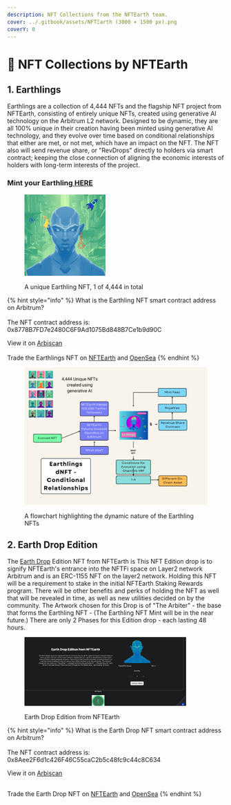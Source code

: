 ```yaml
---
description: NFT Collections from the NFTEarth team.
cover: ../.gitbook/assets/NFTΞarth (3000 × 1500 px).png
coverY: 0
---
```


# 🎨 NFT Collections by NFTEarth

## 1. Earthlings

Earthlings are a collection of 4,444 NFTs and  the flagship NFT project from NFTEarth, consisting of entirely unique NFTs, created using generative AI technology on the Arbitrum L2 network. Designed to be dynamic, they are all 100% unique in their creation having been minted using generative AI technology, and they evolve over time based on conditional relationships that either are met, or not met, which have an impact on the NFT. The NFT also will send revenue share, or "RevDrops" directly to holders via smart contract; keeping the close connection of aligning the economic interests of holders with long-term interests of the project.

### Mint your Earthling[ HERE](https://earthlings.nftearth.exchange)



<figure><img src="../.gitbook/assets/15.png" alt="Earthling NFT" width="188"><figcaption><p>A unique Earthling NFT, 1 of 4,444 in total</p></figcaption></figure>

{% hint style="info" %}
What is the Earthling NFT smart contract address on Arbitrum? \
\
The NFT contract address is: 0x8778B7FD7e2480C6F9Ad1075Bd848B7Ce1b9d90C



View it on [Arbiscan](https://arbiscan.io/address/0x8778b7fd7e2480c6f9ad1075bd848b7ce1b9d90c)\
\
Trade the Earthlings NFT on [NFTEarth](https://app.nftearth.exchange/arbitrum/collection/0x8778b7fd7e2480c6f9ad1075bd848b7ce1b9d90c) and [OpenSea](https://opensea.io/collection/earthlings-nftearth)
{% endhint %}

<figure><img src="../.gitbook/assets/Beige Colorful Minimal Flowchart Infographic Graph.png" alt=""><figcaption><p>A flowchart highlighting the dynamic nature of the Earthling NFTs</p></figcaption></figure>

## 2. Earth Drop Edition&#x20;

The [Earth Drop](https://earthdrop.nftearth.exchange/) Edition NFT from NFTEarth is This NFT Edition drop is to signify NFTEarth's entrance into the NFTFi space on Layer2 network Arbitrum and is an ERC-1155 NFT on the layer2 network. Holding this NFT will be a requirement to stake in the initial NFTEarth Staking Rewards program. There will be other benefits and perks of holding the NFT as well that will be revealed in time, as well as new utilities decided on by the community. The Artwork chosen for this Drop is of "The Arbiter" - the base that forms the Earthling NFT - (The Earthling NFT Mint will be in the near future.) There are only 2 Phases for this Edition drop - each lasting 48 hours.



<figure><img src="../.gitbook/assets/image (3).png" alt="" width="375"><figcaption><p>Earth Drop Edition from NFTEarth</p></figcaption></figure>

{% hint style="info" %}
What is the Earth Drop NFT smart contract address on Arbitrum? \
\
The NFT contract address is: 0x8Aee2F6d1c426F46C55caC2b5c48fc9c44c8C634



View it on [Arbiscan](https://arbiscan.io/address/0x8aee2f6d1c426f46c55cac2b5c48fc9c44c8c634)

\
Trade the Earth Drop NFT on [NFTEarth](https://app.nftearth.exchange/arbitrum/collection/0x8aee2f6d1c426f46c55cac2b5c48fc9c44c8c634) and [OpenSea](https://opensea.io/collection/earthdrop-nftearth)
{% endhint %}
